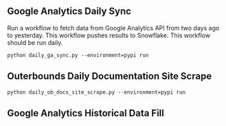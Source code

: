 ## Google Analytics Daily Sync

Run a workflow to fetch data from Google Analytics API from two days ago to yesterday.
This workflow pushes results to Snowflake.
This workflow should be run daily.

```
python daily_ga_sync.py --environment=pypi run
```

## Outerbounds Daily Documentation Site Scrape

```
python daily_ob_docs_site_scrape.py --environment=pypi run
```

## Google Analytics Historical Data Fill
